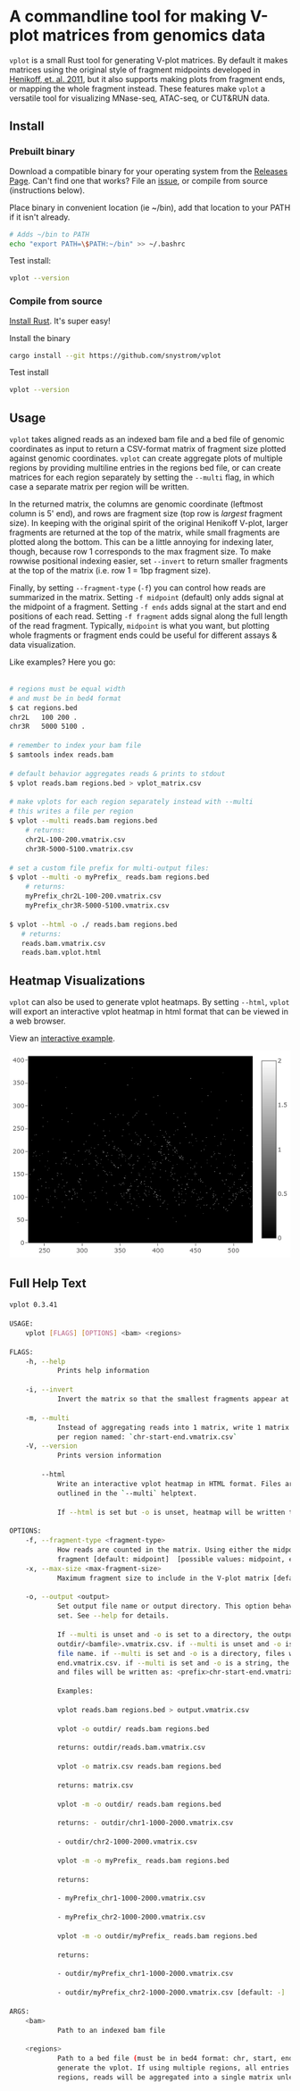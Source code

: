 # A commandline tool for making V-plot matrices from genomics data

`vplot` is a small Rust tool for generating V-plot matrices. By default it makes
matrices using the original style of fragment midpoints developed in [Henikoff,
et. al. 2011](https://www.pnas.org/content/108/45/18318), but it also supports
making plots from fragment ends, or mapping the whole fragment instead. These
features make `vplot` a versatile tool for visualizing MNase-seq, ATAC-seq, or
CUT&RUN data.

## Install

### Prebuilt binary

Download a compatible binary for your operating system from the [Releases
Page](https://github.com/snystrom/vplot/releases). Can't find one that works?
File an [issue](https://github.com/snystrom/vplot/issues), or compile from
source (instructions below).

Place binary in convenient location (ie ~/bin), add that location to your PATH
if it isn't already.

``` sh
# Adds ~/bin to PATH
echo "export PATH=\$PATH:~/bin" >> ~/.bashrc
```

Test install:

``` sh
vplot --version
```

### Compile from source

[Install Rust](https://www.rust-lang.org/tools/install). It's super easy!

Install the binary
``` sh
cargo install --git https://github.com/snystrom/vplot
```

Test install
``` sh
vplot --version
```

## Usage

`vplot` takes aligned reads as an indexed bam file and a bed file of genomic
coordinates as input to return a CSV-format matrix of fragment size plotted
against genomic coordinates. `vplot` can create aggregate plots of multiple
regions by providing multiline entries in the regions bed file, or can create
matrices for each region separately by setting the `--multi` flag, in which case
a separate matrix per region will be written.

In the returned matrix, the columns are genomic coordinate (leftmost
column is 5' end), and rows are fragment size (top row is *largest* fragment size).
In keeping with the original spirit of the original Henikoff V-plot, larger fragments are
returned at the top of the matrix, while small fragments are plotted along the
bottom. This can be a little annoying for indexing later, though, because row 1
corresponds to the max fragment size. To make rowwise positional indexing
easier, set `--invert` to return smaller fragments at the top of the matrix
(i.e. row 1 = 1bp fragment size).

Finally, by setting `--fragment-type` (`-f`) you can control how reads are
summarized in the matrix. Setting `-f midpoint` (default) only adds signal at
the midpoint of a fragment. Setting `-f ends` adds signal at the start and end
positions of each read. Setting `-f fragment` adds signal along the full length
of the read fragment. Typically, `midpoint` is what you want, but plotting whole
fragments or fragment ends could be useful for different assays & data visualization.

Like examples? Here you go:

``` sh

# regions must be equal width
# and must be in bed4 format
$ cat regions.bed
chr2L   100 200 .
chr3R   5000 5100 .

# remember to index your bam file
$ samtools index reads.bam

# default behavior aggregates reads & prints to stdout
$ vplot reads.bam regions.bed > vplot_matrix.csv

# make vplots for each region separately instead with --multi
# this writes a file per region
$ vplot --multi reads.bam regions.bed 
    # returns:
    chr2L-100-200.vmatrix.csv
    chr3R-5000-5100.vmatrix.csv

# set a custom file prefix for multi-output files:
$ vplot --multi -o myPrefix_ reads.bam regions.bed 
    # returns:
    myPrefix_chr2L-100-200.vmatrix.csv
    myPrefix_chr3R-5000-5100.vmatrix.csv
    
$ vplot --html -o ./ reads.bam regions.bed 
   # returns:
   reads.bam.vmatrix.csv
   reads.bam.vplot.html
```


## Heatmap Visualizations

`vplot` can also be used to generate vplot heatmaps. By setting `--html`,
`vplot` will export an interactive vplot heatmap in html format that can be
viewed in a web browser.

View an [interactive example](https://snystrom.github.io/vplot-heatmap-example.html).

![vplot heatmap example](img/vplot-example.png)


## Full Help Text

``` sh
vplot 0.3.41

USAGE:
    vplot [FLAGS] [OPTIONS] <bam> <regions>

FLAGS:
    -h, --help       
            Prints help information

    -i, --invert     
            Invert the matrix so that the smallest fragments appear at the top

    -m, --multi      
            Instead of aggregating reads into 1 matrix, write 1 matrix for each region. Matrices are written as 1 csv
            per region named: `chr-start-end.vmatrix.csv`
    -V, --version    
            Prints version information

        --html       
            Write an interactive vplot heatmap in HTML format. Files are suffixed with `.vplot.html` following the rules
            outlined in the `--multi` helptext.
            
            If --html is set but -o is unset, heatmap will be written to "{bamfile}.vplot.html".

OPTIONS:
    -f, --fragment-type <fragment-type>    
            How reads are counted in the matrix. Using either the midpoint of the fragment, fragment ends, or the whole
            fragment [default: midpoint]  [possible values: midpoint, ends, fragment]
    -x, --max-size <max-fragment-size>     
            Maximum fragment size to include in the V-plot matrix [default: 700]

    -o, --output <output>                  
            Set output file name or output directory. This option behaves differently depending on which input flags are
            set. See --help for details.
            
            If --multi is unset and -o is set to a directory, the output file will be written to:
            outdir/<bamfile>.vmatrix.csv. if --multi is unset and -o is a file path, output file will be written to this
            file name. if --multi is set and -o is a directory, files will be written to outdir as: outdir/chr-start-
            end.vmatrix.csv. if --multi is set and -o is a string, the string will be used as a prefix,
            and files will be written as: <prefix>chr-start-end.vmatrix.csv.
            
            Examples:
            
            vplot reads.bam regions.bed > output.vmatrix.csv
            
            vplot -o outdir/ reads.bam regions.bed
            
            returns: outdir/reads.bam.vmatrix.csv
            
            vplot -o matrix.csv reads.bam regions.bed
            
            returns: matrix.csv
            
            vplot -m -o outdir/ reads.bam regions.bed
            
            returns: - outdir/chr1-1000-2000.vmatrix.csv
            
            - outdir/chr2-1000-2000.vmatrix.csv
            
            vplot -m -o myPrefix_ reads.bam regions.bed
            
            returns:
            
            - myPrefix_chr1-1000-2000.vmatrix.csv
            
            - myPrefix_chr2-1000-2000.vmatrix.csv
            
            vplot -m -o outdir/myPrefix_ reads.bam regions.bed
            
            returns:
            
            - outdir/myPrefix_chr1-1000-2000.vmatrix.csv
            
            - outdir/myPrefix_chr2-1000-2000.vmatrix.csv [default: -]

ARGS:
    <bam>        
            Path to an indexed bam file

    <regions>    
            Path to a bed file (must be in bed4 format: chr, start, end, name) Of a region (or regions) in which to
            generate the vplot. If using multiple regions, all entries must be the same width. If setting multiple
            regions, reads will be aggregated into a single matrix unless `--multi` is set
```
